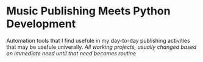 # Music Publishing Meets Python Development
Automation tools that I find usefule in my day-to-day publishing activities that may be usefule univerally.
*All working projects, usually changed based on immediate need until that need becomes routine*
